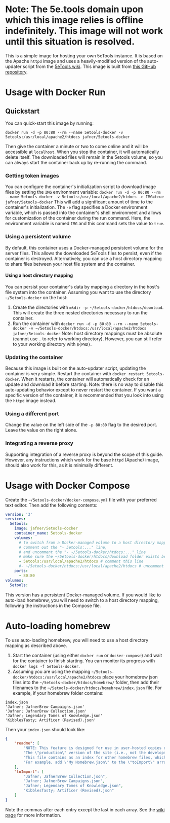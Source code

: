 # Note: The 5e.tools domain upon which this image relies is offline indefinitely. This image will not work until this situation is resolved.

This is a simple image for hosting your own 5eTools instance. It is based on the Apache `httpd` image and uses a heavily-modified version of the auto-updater script from the [5eTools wiki](https://wiki.5e.tools/index.php/5eTools_Install_Guide). This image is built from [this GitHub repository](https://github.com/Jafner/5etools-docker). 

# Usage with Docker Run

## Quickstart
You can quick-start this image by running:

`docker run -d -p 80:80 --rm --name 5etools-docker -v 5etools:/usr/local/apache2/htdocs jafner/5etools-docker`

Then give the container a minute or two to come online and it will be accessible at `localhost`.
When you stop the container, it will automatically delete itself. The downloaded files will remain in the 5etools volume, so you can always start the container back up by re-running the command.

### Getting token images
You can configure the container's initialization script to download image files by setting the `IMG` environment variable:
`docker run -d -p 80:80 --rm --name 5etools-docker -v 5etools:/usr/local/apache2/htdocs -e IMG=true jafner/5etools-docker`
This will add a significant amount of time to the container's initialization.
The `-e` flag specifies a Docker environment variable, which is passed into the container's shell environment and allows for customization of the container during the run command. Here, the environment variable is named `IMG` and this command sets the value to `true`.

### Using a persistent volume
By default, this container uses a Docker-managed persistent volume for the server files. This allows the downloaded 5eTools files to persist, even if the container is destroyed. Alternatively, you can use a host directory mapping to share files between your host file system and the container. 

#### Using a host directory mapping 
You can persist your container's data by mapping a directory in the host's file system into the container. Assuming you want to use the directory `~/5etools-docker` on the host:

1. Create the directories with `mkdir -p ~/5etools-docker/htdocs/download`. This will create the three nested directories necessary to run the container.
2. Run the container with `docker run -d -p 80:80 --rm --name 5etools-docker -v ~/5etools-docker/htdocs:/usr/local/apache2/htdocs jafner/5etools-docker`
Note: host directory mappings must be absolute (cannot use `.` to refer to working directory). However, you can still refer to your working directory with `${PWD}`. 

### Updating the container
Because this image is built on the auto-updater script, updating the container is very simple. Restart the container with `docker restart 5etools-docker`. When it restarts, the container will automatically check for an update and download it before starting. 
Note: there is no way to disable this auto-updating behavior except to never restart the container. If you want a specific version of the container, it is recommended that you look into using the `httpd` image instead.

### Using a different port
Change the value on the left side of the `-p 80:80` flag to the desired port. Leave the value on the right alone.

### Integrating a reverse proxy
Supporting integration of a reverse proxy is beyond the scope of this guide. 
However, any instructions which work for the base `httpd` (Apache) image, should also work for this, as it is minimally different.

# Usage with Docker Compose
Create the `~/5etools-docker/docker-compose.yml` file with your preferred text editor. Then add the following contents:

```yml
version: '3'
services:
  5etools:
  	image: jafner/5etools-docker
  	container_name: 5etools-docker
  	volumes:
      # to switch from a Docker-managed volume to a host directory mapping,
      # comment out the "- 5etools:..." line, 
      # and uncomment the "- ~/5etools-docker/htdocs:..." line
      # make sure the ~/5etools-docker/htdocs/download folder exists before onlining the stack
  	  - 5etools:/usr/local/apache2/htdocs # comment this line
      #- ~/5etools-docker/htdocs:/usr/local/apache2/htdocs # uncomment this line
  	ports:
  	  - 80:80
volumes:
  5etools:
```

This version has a persistent Docker-managed volume. If you would like to auto-load homebrew, you will need to switch to a host directory mapping, following the instructions in the Compose file.

# Auto-loading homebrew
To use auto-loading homebrew, you will need to use a host directory mapping as described above. 

1. Start the container (using either `docker run` or `docker-compose`) and wait for the container to finish starting. You can monitor its progress with `docker logs -f 5etools-docker`.
2. Assuming you are using the mapping `~/5etools-docker/htdocs:/usr/local/apache2/htdocs` place your homebrew json files into the `~/5etools-docker/htdocs/homebrew/` folder, then add their filenames to the `~/5etools-docker/htdocs/homebrew/index.json` file.
For example, if your homebrew folder contains:
```
index.json
'Jafner; JafnerBrew Campaigns.json'
'Jafner; JafnerBrew Collection.json'
'Jafner; Legendary Tomes of Knowledge.json'
'KibblesTasty; Artificer (Revised).json'
```
Then your `index.json` should look like:
```json
{
    "readme": [
        "NOTE: This feature is designed for use in user-hosted copies of the site, and not for integrating \"official\" 5etools content.",
        "The \"production\" version of the site (i.e., not the development ZIP) has this feature disabled. You can re-enable it by replacing `IS_DEPLOYED = \"X.Y.Z\";` in the file `js/utils.js`, with `IS_DEPLOYED = undefined;`",
        "This file contains as an index for other homebrew files, which should be placed in the same directory.",
        "For example, add \"My Homebrew.json\" to the \"toImport\" array below, and have a valid JSON homebrew file in this (\"homebrew/\") directory."
    ],
    "toImport": [
        "Jafner; JafnerBrew Collection.json",
        "Jafner; JafnerBrew Campaigns.json",
        "Jafner; Legendary Tomes of Knowledge.json",
        "KibblesTasty; Artificer (Revised).json"
    ]
}
```
Note the commas after each entry except the last in each array.
See the [wiki page](https://wiki.5e.tools/index.php/5eTools_Install_Guide) for more information. 